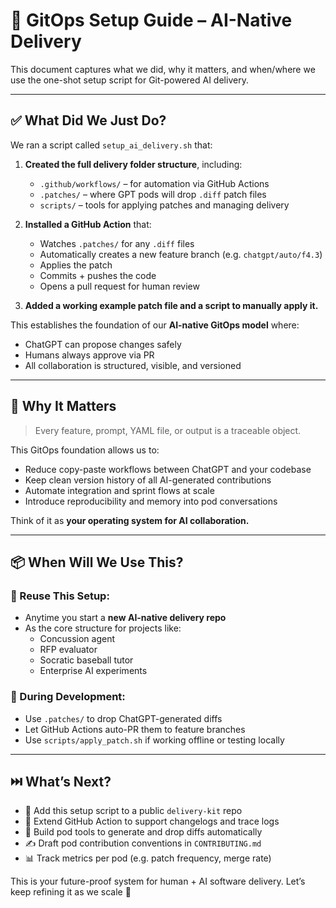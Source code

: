 # 🔁 GitOps Setup Guide – AI-Native Delivery

This document captures what we did, why it matters, and when/where we use the one-shot setup script for Git-powered AI delivery.

---

## ✅ What Did We Just Do?
We ran a script called `setup_ai_delivery.sh` that:

1. **Created the full delivery folder structure**, including:
   - `.github/workflows/` – for automation via GitHub Actions
   - `.patches/` – where GPT pods will drop `.diff` patch files
   - `scripts/` – tools for applying patches and managing delivery

2. **Installed a GitHub Action** that:
   - Watches `.patches/` for any `.diff` files
   - Automatically creates a new feature branch (e.g. `chatgpt/auto/f4.3`)
   - Applies the patch
   - Commits + pushes the code
   - Opens a pull request for human review

3. **Added a working example patch file and a script to manually apply it.**

This establishes the foundation of our **AI-native GitOps model** where:
- ChatGPT can propose changes safely
- Humans always approve via PR
- All collaboration is structured, visible, and versioned

---

## 🧠 Why It Matters
> Every feature, prompt, YAML file, or output is a traceable object.

This GitOps foundation allows us to:
- Reduce copy-paste workflows between ChatGPT and your codebase
- Keep clean version history of all AI-generated contributions
- Automate integration and sprint flows at scale
- Introduce reproducibility and memory into pod conversations

Think of it as **your operating system for AI collaboration.**

---

## 📦 When Will We Use This?

### 🔁 Reuse This Setup:
- Anytime you start a **new AI-native delivery repo**
- As the core structure for projects like:
  - Concussion agent
  - RFP evaluator
  - Socratic baseball tutor
  - Enterprise AI experiments

### 🧪 During Development:
- Use `.patches/` to drop ChatGPT-generated diffs
- Let GitHub Actions auto-PR them to feature branches
- Use `scripts/apply_patch.sh` if working offline or testing locally

---

## ⏭️ What’s Next?
- 🧠 Add this setup script to a public `delivery-kit` repo
- 🚦 Extend GitHub Action to support changelogs and trace logs
- 🤖 Build pod tools to generate and drop diffs automatically
- ✍️ Draft pod contribution conventions in `CONTRIBUTING.md`
- 📊 Track metrics per pod (e.g. patch frequency, merge rate)

This is your future-proof system for human + AI software delivery.
Let’s keep refining it as we scale 🚀

